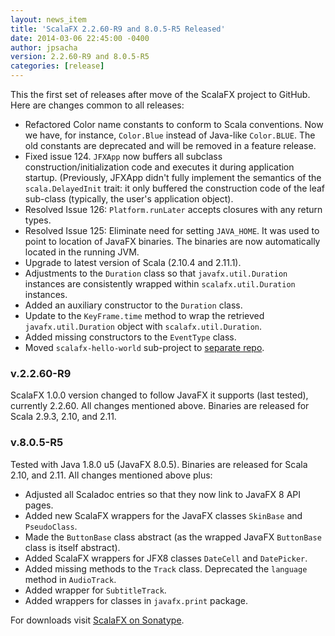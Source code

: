```yaml
---
layout: news_item
title: 'ScalaFX 2.2.60-R9 and 8.0.5-R5 Released'
date: 2014-03-06 22:45:00 -0400
author: jpsacha
version: 2.2.60-R9 and 8.0.5-R5 
categories: [release]
---
```


This the first set of releases after move of the ScalaFX project to GitHub. Here are changes common to all releases: 

* Refactored Color name constants to conform to Scala conventions. 
  Now we have, for instance, `Color.Blue` instead of Java-like `Color.BLUE`. 
  The old constants are deprecated and will be removed in a feature release.
* Fixed issue 124. `JFXApp` now buffers all subclass construction/initialization
code and executes it during application startup. (Previously, JFXApp didn't
fully implement the semantics of the `scala.DelayedInit` trait: it only buffered
the construction code of the leaf sub-class (typically, the user's application
object).
* Resolved Issue 126: `Platform.runLater` accepts closures with any return types.
* Resolved Issue 125: Eliminate need for setting `JAVA_HOME`. It was used to point to location of JavaFX binaries. 
The binaries are now automatically located in the running JVM.
* Upgrade to latest version of Scala (2.10.4 and 2.11.1).
* Adjustments to the `Duration` class so that `javafx.util.Duration` instances are consistently 
  wrapped within `scalafx.util.Duration` instances.
* Added an auxiliary constructor to the `Duration` class. 
* Update to the `KeyFrame.time` method to wrap the retrieved `javafx.util.Duration` object with `scalafx.util.Duration`.
* Added missing constructors to the `EventType` class.
* Moved `scalafx-hello-world` sub-project to [separate repo](https://github.com/scalafx/scalafx-hello-world).

### v.2.2.60-R9

ScalaFX 1.0.0 version changed to follow JavaFX it supports (last tested), currently 2.2.60. 
All changes mentioned above. Binaries are released for Scala 2.9.3, 2.10, and 2.11.

### v.8.0.5-R5

Tested with Java 1.8.0 u5 (JavaFX 8.0.5). Binaries are released for Scala 2.10, and 2.11. 
All changes mentioned above plus:

* Adjusted all Scaladoc entries so that they now link to JavaFX 8 API pages.
* Added new ScalaFX wrappers for the JavaFX classes `SkinBase` and `PseudoClass`.
* Made the `ButtonBase` class abstract (as the wrapped JavaFX `ButtonBase` class is itself abstract).
* Added ScalaFX wrappers for JFX8 classes `DateCell` and `DatePicker`.
* Added missing methods to the `Track` class. Deprecated the `language` method in `AudioTrack`.
* Added wrapper for `SubtitleTrack`.
* Added wrappers for classes in `javafx.print` package.

For downloads visit [ScalaFX on Sonatype](http://search.maven.org/#search&#124;ga&#124;1&#124;scalafx).
